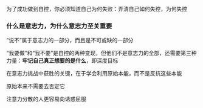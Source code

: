 为了成功做到自控，你必须知道自己为何失败：弄清自己如何失控，为何失控

### 什么是意志力，为什么意志力至关重要

“说不”属于意志力的一部分，而且是不可或缺的一部分

“我要做”和“我不要”是自控的两种变现，但他们不是意志力的全部，还需要第三种力量：**牢记自己真正想要的是什么**，即深度目标

在意志力挑战中获胜的关键，在于学会利用原始本能，而不是反抗这些本能

原始本来不需要去否定它

注意力分散的人更容易向诱惑屈服
